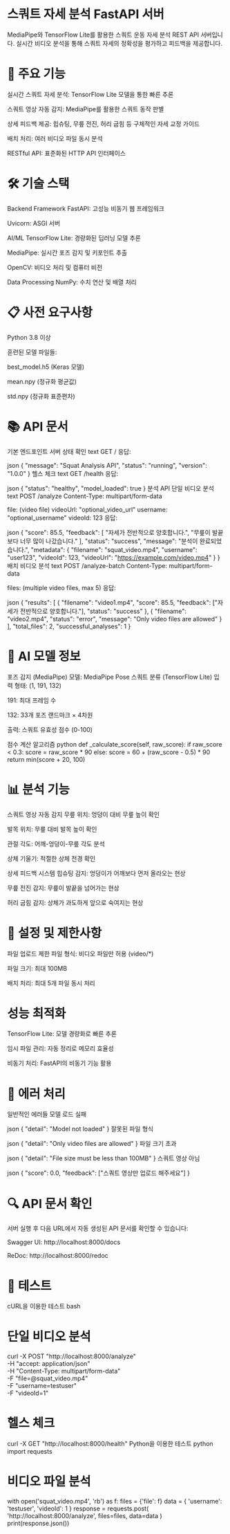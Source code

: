 # 스쿼트 자세 분석 FastAPI 서버
MediaPipe와 TensorFlow Lite를 활용한 스쿼트 운동 자세 분석 REST API 서버입니다. 실시간 비디오 분석을 통해 스쿼트 자세의 정확성을 평가하고 피드백을 제공합니다.

# 🚀 주요 기능
실시간 스쿼트 자세 분석: TensorFlow Lite 모델을 통한 빠른 추론

스쿼트 영상 자동 감지: MediaPipe를 활용한 스쿼트 동작 판별

상세 피드백 제공: 힙슈팅, 무릎 전진, 허리 굽힘 등 구체적인 자세 교정 가이드

배치 처리: 여러 비디오 파일 동시 분석

RESTful API: 표준화된 HTTP API 인터페이스

# 🛠️ 기술 스택
Backend Framework
FastAPI: 고성능 비동기 웹 프레임워크

Uvicorn: ASGI 서버

AI/ML
TensorFlow Lite: 경량화된 딥러닝 모델 추론

MediaPipe: 실시간 포즈 감지 및 키포인트 추출

OpenCV: 비디오 처리 및 컴퓨터 비전

Data Processing
NumPy: 수치 연산 및 배열 처리

# 📋 사전 요구사항
Python 3.8 이상

훈련된 모델 파일들:

best_model.h5 (Keras 모델)

mean.npy (정규화 평균값)

std.npy (정규화 표준편차)

# 📚 API 문서
기본 엔드포인트
서버 상태 확인
text
GET /
응답:

json
{
  "message": "Squat Analysis API",
  "status": "running",
  "version": "1.0.0"
}
헬스 체크
text
GET /health
응답:

json
{
  "status": "healthy",
  "model_loaded": true
}
분석 API
단일 비디오 분석
text
POST /analyze
Content-Type: multipart/form-data

file: (video file)
videoUrl: "optional_video_url"
username: "optional_username"
videoId: 123
응답:

json
{
  "score": 85.5,
  "feedback": [
    "자세가 전반적으로 양호합니다.",
    "무릎이 발끝보다 너무 많이 나갔습니다."
  ],
  "status": "success",
  "message": "분석이 완료되었습니다.",
  "metadata": {
    "filename": "squat_video.mp4",
    "username": "user123",
    "videoId": 123,
    "videoUrl": "https://example.com/video.mp4"
  }
}
배치 비디오 분석
text
POST /analyze-batch
Content-Type: multipart/form-data

files: (multiple video files, max 5)
응답:

json
{
  "results": [
    {
      "filename": "video1.mp4",
      "score": 85.5,
      "feedback": ["자세가 전반적으로 양호합니다."],
      "status": "success"
    },
    {
      "filename": "video2.mp4",
      "status": "error",
      "message": "Only video files are allowed"
    }
  ],
  "total_files": 2,
  "successful_analyses": 1
}

# 🤖 AI 모델 정보
포즈 감지 (MediaPipe)
모델: MediaPipe Pose
스쿼트 분류 (TensorFlow Lite)
입력 형태: (1, 191, 132)

191: 최대 프레임 수

132: 33개 포즈 랜드마크 × 4차원

출력: 스쿼트 유효성 점수 (0-100)

점수 계산 알고리즘
python
def _calculate_score(self, raw_score):
    if raw_score < 0.3:
        score = raw_score * 90
    else:
        score = 60 + (raw_score - 0.5) * 90
    return min(score + 20, 100)
    
# 📊 분석 기능
스쿼트 영상 자동 감지
무릎 위치: 엉덩이 대비 무릎 높이 확인

발목 위치: 무릎 대비 발목 높이 확인

관절 각도: 어깨-엉덩이-무릎 각도 분석

상체 기울기: 적절한 상체 전경 확인

상세 피드백 시스템
힙슈팅 감지: 엉덩이가 어깨보다 먼저 올라오는 현상

무릎 전진 감지: 무릎이 발끝을 넘어가는 현상

허리 굽힘 감지: 상체가 과도하게 앞으로 숙여지는 현상

# 🔧 설정 및 제한사항
파일 업로드 제한
파일 형식: 비디오 파일만 허용 (video/*)

파일 크기: 최대 100MB

배치 처리: 최대 5개 파일 동시 처리

# 성능 최적화
TensorFlow Lite: 모델 경량화로 빠른 추론

임시 파일 관리: 자동 정리로 메모리 효율성

비동기 처리: FastAPI의 비동기 기능 활용

# 🚨 에러 처리
일반적인 에러들
모델 로드 실패

json
{
  "detail": "Model not loaded"
}
잘못된 파일 형식

json
{
  "detail": "Only video files are allowed"
}
파일 크기 초과

json
{
  "detail": "File size must be less than 100MB"
}
스쿼트 영상 아님

json
{
  "score": 0.0,
  "feedback": ["스쿼트 영상만 업로드 해주세요"]
}
# 🔍 API 문서 확인
서버 실행 후 다음 URL에서 자동 생성된 API 문서를 확인할 수 있습니다:

Swagger UI: http://localhost:8000/docs

ReDoc: http://localhost:8000/redoc

# 🧪 테스트
cURL을 이용한 테스트
bash
# 단일 비디오 분석
curl -X POST "http://localhost:8000/analyze" \
  -H "accept: application/json" \
  -H "Content-Type: multipart/form-data" \
  -F "file=@squat_video.mp4" \
  -F "username=testuser" \
  -F "videoId=1"

# 헬스 체크
curl -X GET "http://localhost:8000/health"
Python을 이용한 테스트
python
import requests

# 비디오 파일 분석
with open('squat_video.mp4', 'rb') as f:
    files = {'file': f}
    data = {
        'username': 'testuser',
        'videoId': 1
    }
    response = requests.post(
        'http://localhost:8000/analyze',
        files=files,
        data=data
    )
    print(response.json())